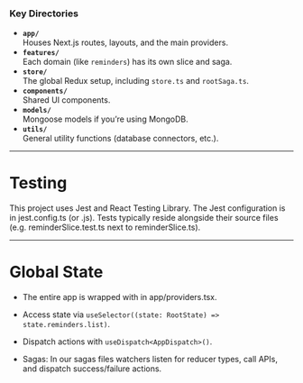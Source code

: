 
### Key Directories

- **`app/`**  
  Houses Next.js routes, layouts, and the main providers.  
- **`features/`**  
  Each domain (like `reminders`) has its own slice and saga.  
- **`store/`**  
  The global Redux setup, including `store.ts` and `rootSaga.ts`.  
- **`components/`**  
  Shared UI components.  
- **`models/`**  
  Mongoose models if you’re using MongoDB.  
- **`utils/`**  
  General utility functions (database connectors, etc.).

---
# Testing
This project uses Jest and React Testing Library. The Jest configuration is in jest.config.ts (or .js). Tests typically reside alongside their source files (e.g. reminderSlice.test.ts next to reminderSlice.ts).

---

# Global State

- The entire app is wrapped with <Provider store={store}> in app/providers.tsx.
- Access state   via ```useSelector((state: RootState) => state.reminders.list)```.
- Dispatch actions with ```useDispatch<AppDispatch>()```.

- Sagas: In our sagas files watchers listen for reducer types, call APIs, and dispatch success/failure actions.